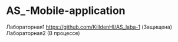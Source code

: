 # AS_-Mobile-application
Лабораторная1 https://github.com/KilldenHI/AS_laba-1 (Защищена)
Лабораторная2  (В процессе)
